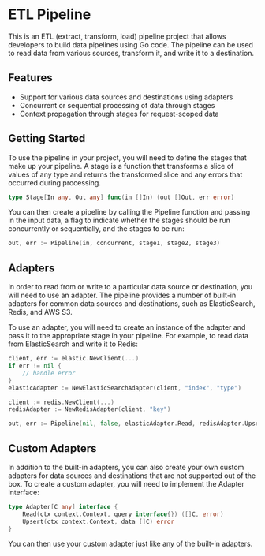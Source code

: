 # ETL Pipeline

This is an ETL (extract, transform, load) pipeline project that allows developers to build data pipelines using Go code. The pipeline can be used to read data from various sources, transform it, and write it to a destination.

## Features

- Support for various data sources and destinations using adapters
- Concurrent or sequential processing of data through stages
- Context propagation through stages for request-scoped data

## Getting Started

To use the pipeline in your project, you will need to define the stages that make up your pipeline. A stage is a function that transforms a slice of values of any type and returns the transformed slice and any errors that occurred during processing.

```go
type Stage[In any, Out any] func(in []In) (out []Out, err error)
```

You can then create a pipeline by calling the Pipeline function and passing in the input data, a flag to indicate whether the stages should be run concurrently or sequentially, and the stages to be run:

```go
out, err := Pipeline(in, concurrent, stage1, stage2, stage3)
```

## Adapters

In order to read from or write to a particular data source or destination, you will need to use an adapter. The pipeline provides a number of built-in adapters for common data sources and destinations, such as ElasticSearch, Redis, and AWS S3.

To use an adapter, you will need to create an instance of the adapter and pass it to the appropriate stage in your pipeline. For example, to read data from ElasticSearch and write it to Redis:

```go
client, err := elastic.NewClient(...)
if err != nil {
    // handle error
}
elasticAdapter := NewElasticSearchAdapter(client, "index", "type")

client := redis.NewClient(...)
redisAdapter := NewRedisAdapter(client, "key")

out, err := Pipeline(nil, false, elasticAdapter.Read, redisAdapter.Upsert)
```

## Custom Adapters

In addition to the built-in adapters, you can also create your own custom adapters for data sources and destinations that are not supported out of the box. To create a custom adapter, you will need to implement the Adapter interface:

```go
type Adapter[C any] interface {
    Read(ctx context.Context, query interface{}) ([]C, error)
    Upsert(ctx context.Context, data []C) error
}
```

You can then use your custom adapter just like any of the built-in adapters.
